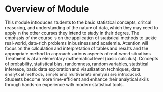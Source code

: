 # Overview of Module

This module introduces students to the basic statistical concepts, critical reasoning, and understanding of the nature of data, which they may need to apply in the other courses they intend to study in their degree. The emphasis of the course is on the application of statistical methods to tackle real-world, data-rich problems in business and academia. Attention will focus on the calculation and interpretation of tables and results and the appropriate method to approach various aspects of real-world situations. Treatment is at an elementary mathematical level (basic calculus). Concepts of probability, statistical bias, randomness, random variables, statistical inference, basic data exploration and visualization techniques, data analytical methods, simple and multivariate analysis are introduced. Students become more time-efficient and enhance their analytical skills through hands-on experience with modern statistical tools.
